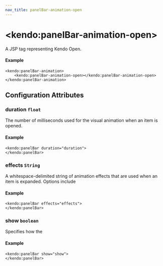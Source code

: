 ```yaml
---
nav_title: panelBar-animation-open
---
```


# \<kendo:panelBar-animation-open\>
A JSP tag representing Kendo Open.

#### Example
    <kendo:panelBar-animation>
        <kendo:panelBar-animation-open></kendo:panelBar-animation-open>
    </kendo:panelBar-animation>


## Configuration Attributes


### duration `float`

The number of milliseconds used for the visual animation when an item is opened.

#### Example
    <kendo:panelBar duration="duration">
    </kendo:panelBar>



### effects `String`

A whitespace-delimited string of animation effects that are used when an item is expanded. Options include

#### Example
    <kendo:panelBar effects="effects">
    </kendo:panelBar>



### show `boolean`

Specifies how the

#### Example
    <kendo:panelBar show="show">
    </kendo:panelBar>


